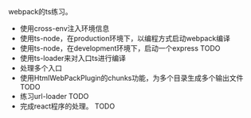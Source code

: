 
webpack的ts练习。

- 使用cross-env注入环境信息
- 使用ts-node，在production环境下，以编程方式启动webpack编译
- 使用ts-node，在development环境下，启动一个express TODO
- 使用ts-loader来对入口ts进行编译
- 处理多个入口
- 使用HtmlWebPackPlugin的chunks功能，为多个目录生成多个输出文件 TODO
- 练习url-loader TODO
- 完成react程序的处理。 TODO
